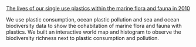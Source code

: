 [The lives of our single use plastics within the marine flora and fauna in 2010](https://eyos-abebe.github.io/Projet_Plastique_Biodiversite/)

We use plastic consumption, ocean plastic pollution and sea and ocean biodiversity data to show the cohabitation of marine flora and fauna with plastics. We built an interactive world map and histogram to observe the biodiversity richness next to plastic consumption and pollution.
